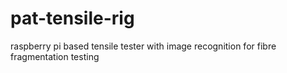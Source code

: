 # pat-tensile-rig
raspberry pi based tensile tester with image recognition for fibre fragmentation testing

